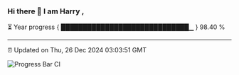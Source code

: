 ### Hi there 👋 I am Harry , 

⏳ Year progress { █████████████████████████████▁ } 98.40 %

---

⏰ Updated on Thu, 26 Dec 2024 03:03:51 GMT

![Progress Bar CI](https://github.com/duykhang68/duykhang68/workflows/Progress%20Bar%20CI/badge.svg)

